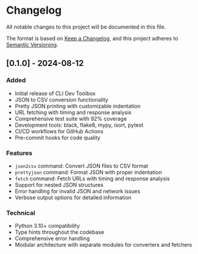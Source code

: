 # Changelog

All notable changes to this project will be documented in this file.

The format is based on [Keep a Changelog](https://keepachangelog.com/en/1.0.0/),
and this project adheres to [Semantic Versioning](https://semver.org/spec/v2.0.0.html).

## [0.1.0] - 2024-08-12

### Added
- Initial release of CLI Dev Toolbox
- JSON to CSV conversion functionality
- Pretty JSON printing with customizable indentation
- URL fetching with timing and response analysis
- Comprehensive test suite with 92% coverage
- Development tools: black, flake8, mypy, isort, pytest
- CI/CD workflows for GitHub Actions
- Pre-commit hooks for code quality

### Features
- `json2csv` command: Convert JSON files to CSV format
- `prettyjson` command: Format JSON with proper indentation
- `fetch` command: Fetch URLs with timing and response analysis
- Support for nested JSON structures
- Error handling for invalid JSON and network issues
- Verbose output options for detailed information

### Technical
- Python 3.10+ compatibility
- Type hints throughout the codebase
- Comprehensive error handling
- Modular architecture with separate modules for converters and fetchers
